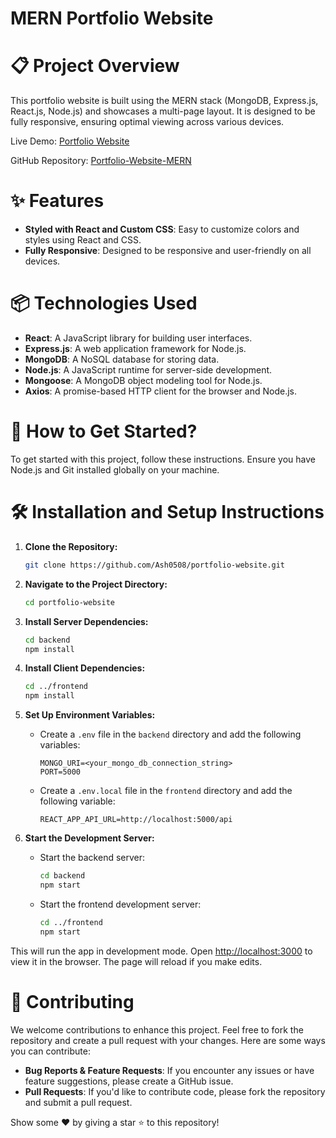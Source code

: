 # MERN Portfolio Website

# 📋 Project Overview

This portfolio website is built using the MERN stack (MongoDB, Express.js, React.js, Node.js) and showcases a multi-page layout. It is designed to be fully responsive, ensuring optimal viewing across various devices.

Live Demo: [Portfolio Website](#) <!-- Replace # with the actual link to your live demo -->

GitHub Repository: [Portfolio-Website-MERN](https://github.com/Ash0508/portfolio-website)

# ✨ Features

- **Styled with React and Custom CSS**: Easy to customize colors and styles using React and CSS.
- **Fully Responsive**: Designed to be responsive and user-friendly on all devices.

# 📦 Technologies Used

- **React**: A JavaScript library for building user interfaces.
- **Express.js**: A web application framework for Node.js.
- **MongoDB**: A NoSQL database for storing data.
- **Node.js**: A JavaScript runtime for server-side development.
- **Mongoose**: A MongoDB object modeling tool for Node.js.
- **Axios**: A promise-based HTTP client for the browser and Node.js.

# 🚀 How to Get Started?

To get started with this project, follow these instructions. Ensure you have Node.js and Git installed globally on your machine.

# 🛠 Installation and Setup Instructions

1. **Clone the Repository:**
    ```sh
    git clone https://github.com/Ash0508/portfolio-website.git
    ```

2. **Navigate to the Project Directory:**
    ```sh
    cd portfolio-website
    ```

3. **Install Server Dependencies:**
    ```sh
    cd backend
    npm install
    ```

4. **Install Client Dependencies:**
    ```sh
    cd ../frontend
    npm install
    ```

5. **Set Up Environment Variables:**
    - Create a `.env` file in the `backend` directory and add the following variables:
        ```plaintext
        MONGO_URI=<your_mongo_db_connection_string>
        PORT=5000
        ```
    - Create a `.env.local` file in the `frontend` directory and add the following variable:
        ```plaintext
        REACT_APP_API_URL=http://localhost:5000/api
        ```

6. **Start the Development Server:**
    - Start the backend server:
        ```sh
        cd backend
        npm start
        ```
    - Start the frontend development server:
        ```sh
        cd ../frontend
        npm start
        ```

This will run the app in development mode. Open [http://localhost:3000](http://localhost:3000) to view it in the browser. The page will reload if you make edits.

# 🤝 Contributing

We welcome contributions to enhance this project. Feel free to fork the repository and create a pull request with your changes. Here are some ways you can contribute:

- **Bug Reports & Feature Requests**: If you encounter any issues or have feature suggestions, please create a GitHub issue.
- **Pull Requests**: If you'd like to contribute code, please fork the repository and submit a pull request.

Show some ❤️ by giving a star ⭐ to this repository!
